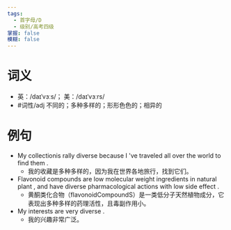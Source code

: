 ```yaml
---
tags:
  - 首字母/D
  - 级别/高考四级
掌握: false
模糊: false
---
```

# 词义
- 英：/daɪˈvɜːs/； 美：/daɪˈvɜːrs/
- #词性/adj  不同的；多种多样的；形形色色的；相异的
# 例句
- My collectionis rally diverse because I 've traveled all over the world to find them .
	- 我的收藏是多种多样的，因为我在世界各地旅行，找到它们。
- Flavonoid compounds are low molecular weight ingredients in natural plant , and have diverse pharmacological actions with low side effect .
	- 黄酮类化合物（flavonoidCompoundS）是一类低分子天然植物成分，它表现出多种多样的药理活性，且毒副作用小。
- My interests are very diverse .
	- 我的兴趣非常广泛。

